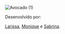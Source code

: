 ![Avocado (1)](https://github.com/brininha/avocadomovies/assets/105254225/79abbfc4-51c3-4505-91a2-3c29ae7b96a8)

Desenvolvido por:

[Larissa](https://github.com/larissaesther), 
[Monique](https://github.com/PipoquinhaDoce) e
[Sabrina](https://www.github.com/brininha).
